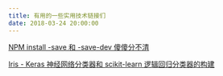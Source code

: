 ```yaml
---
title: 有用的一些实用技术链接们
date: 2018-03-24 20:00:00
---
```


[NPM install -save 和 -save-dev 傻傻分不清](https://www.cnblogs.com/limitcode/p/7906447.html
)

[Iris - Keras 神经网络分类器和 scikit-learn 逻辑回归分类器的构建](https://blog.csdn.net/lixiaowang_327/article/details/54094235)

